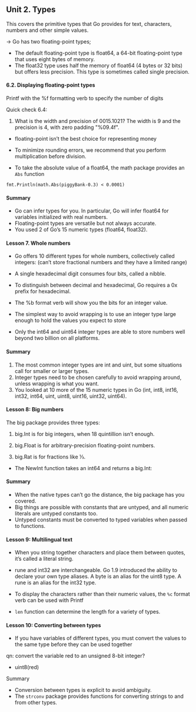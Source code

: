 ## Unit 2. Types
This covers the primitive types that Go provides for text, characters, numbers and other simple values.

-> Go has two floating-point types;
- The default floating-point type is float64, a 64-bit floating-point type that uses eight bytes of memory.
- The float32 type uses half the memory of float64 (4 bytes or 32 bits) but offers less precision. This type is sometimes called single precision.

#### 6.2. Displaying floating-point types
Printf with the %f formatting verb to specify the number of digits

Quick check 6.4: 
1. What is the width and precision of 0015.1021?
The width is 9 and the precision is 4, with zero padding "%09.4f".

- floating-point isn’t the best choice for representing money
- To minimize rounding errors, we recommend that you perform multiplication
before division.

- To take the absolute value of a float64, the math package provides an ```Abs``` function

```fmt.Println(math.Abs(piggyBank-0.3) < 0.0001)```

#### Summary
- Go can infer types for you. In particular, Go will infer float64 for variables initialized with real numbers.
- Floating-point types are versatile but not always accurate.
- You used 2 of Go’s 15 numeric types (float64, float32).


#### Lesson 7. Whole numbers
- Go offers 10 different types for whole numbers, collectively called integers: (can’t store fractional numbers and they have a limited range)

- A single hexadecimal digit consumes four bits, called a nibble.
- To distinguish between decimal and hexadecimal, Go requires a 0x prefix for hexadecimal.

- The %b format verb will show you the bits for an integer value.
- The simplest way to avoid wrapping is to use an integer type large enough to hold the values you expect to store

- Only the int64 and uint64 integer
types are able to store numbers well beyond two billion on all platforms.

#### Summary
1. The most common integer types are int and uint, but some situations
call for smaller or larger types.
2. Integer types need to be chosen carefully to avoid wrapping around, unless
wrapping is what you want.
3. You looked at 10 more of the 15 numeric types in Go (int, int8, int16,
int32, int64, uint, uint8, uint16, uint32, uint64).


#### Lesson 8: Big numbers

The big package provides three types:
1. big.Int is for big integers, when 18 quintillion isn’t enough.

2. big.Float is for arbitrary-precision floating-point numbers.

3. big.Rat is for fractions like ⅓.

- The NewInt function takes an int64 and returns a big.Int:

#### Summary
- When the native types can’t go the distance, the big package has you
covered.
- Big things are possible with constants that are untyped, and all numeric
literals are untyped constants too.
- Untyped constants must be converted to typed variables when passed to
functions.

#### Lesson 9: Multilingual text
- When you string together characters and place them between quotes, it’s called a
literal string.

- rune and int32 are interchangeable. Go 1.9 introduced the ability to declare your own type aliases. A byte is an alias for the uint8 type. A rune is an alias for the int32
type.

- To display the characters rather than their numeric values, the `%c` format verb
can be used with Printf

- `len` function can determine the length for a variety of types.


#### Lesson 10: Converting between types
- If you have variables of different types, you must convert the values to the same
type before they can be used together

qn: convert the variable red to an unsigned 8-bit integer?
- uint8(red)

Summary
- Conversion between types is explicit to avoid ambiguity.
- The `strconv` package provides functions for converting strings to and from other types.